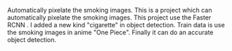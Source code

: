 Automatically pixelate the smoking images.
This is a project which can automatically pixelate the smoking images.
This project use the Faster RCNN . 
I added a new kind "cigarette" in object detection.
Train data is use the smoking images in anime "One Piece".
Finally it can do an accurate object detection.
